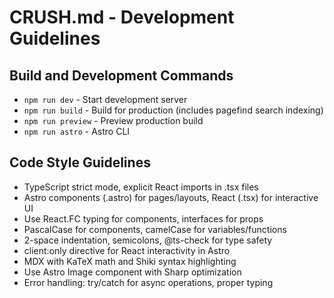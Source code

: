 # CRUSH.md - Development Guidelines

## Build and Development Commands

- `npm run dev` - Start development server
- `npm run build` - Build for production (includes pagefind search indexing)
- `npm run preview` - Preview production build
- `npm run astro` - Astro CLI

## Code Style Guidelines

- TypeScript strict mode, explicit React imports in .tsx files
- Astro components (.astro) for pages/layouts, React (.tsx) for interactive UI
- Use React.FC typing for components, interfaces for props
- PascalCase for components, camelCase for variables/functions
- 2-space indentation, semicolons, @ts-check for type safety
- client:only directive for React interactivity in Astro
- MDX with KaTeX math and Shiki syntax highlighting
- Use Astro Image component with Sharp optimization
- Error handling: try/catch for async operations, proper typing